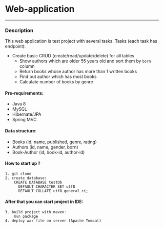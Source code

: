 # Web-application
***
### Description
This web application is test project with several tasks. 
Tasks  (each  task has endpoint): 
* Create basic CRUD (create/read/update/delete) for all tables 
    * Show authors which are older 55 years old and sort them by `born` column 
    * Return books whose author has more than 1 written books 
    * Find out author which has most books 
    * Calculate number of books by genre
#### Pre-requirements:
* Java 8
* MySQL
* Hibernate/JPA
* Spring MVC
#### Data structure:
* Books (id, name, published, genre, rating)
* Authors (id, name, gender, born)
* Book-Author (id, book-id,  author-id)

#### How to start up ?
    1. git clone
    2. create database:
        CREATE DATABASE testDb
          DEFAULT CHARACTER SET utf8
          DEFAULT COLLATE utf8_general_ci;
#### After that you can start project in IDE:
    3. build project with maven:
        mvn package
    4. deploy war file on server (Apache Tomcat)
        






